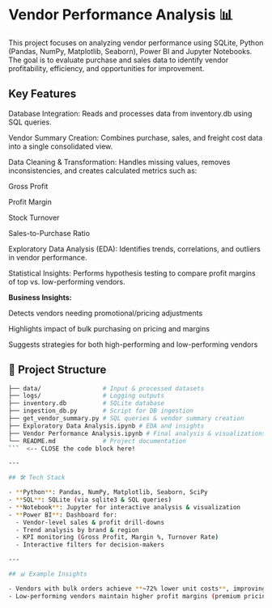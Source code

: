 # Vendor Performance Analysis 📊

This project focuses on analyzing vendor performance using SQLite, Python (Pandas, NumPy, Matplotlib, Seaborn), Power BI and Jupyter Notebooks.
The goal is to evaluate purchase and sales data to identify vendor profitability, efficiency, and opportunities for improvement.

## Key Features

Database Integration: Reads and processes data from inventory.db using SQL queries.

Vendor Summary Creation: Combines purchase, sales, and freight cost data into a single consolidated view.

Data Cleaning & Transformation: Handles missing values, removes inconsistencies, and creates calculated metrics such as:

Gross Profit

Profit Margin

Stock Turnover

Sales-to-Purchase Ratio

Exploratory Data Analysis (EDA): Identifies trends, correlations, and outliers in vendor performance.

Statistical Insights: Performs hypothesis testing to compare profit margins of top vs. low-performing vendors.

__Business Insights:__

Detects vendors needing promotional/pricing adjustments

Highlights impact of bulk purchasing on pricing and margins

Suggests strategies for both high-performing and low-performing vendors

## 📂 Project Structure  

```bash
├── data/                 # Input & processed datasets
├── logs/                 # Logging outputs
├── inventory.db          # SQLite database
├── ingestion_db.py       # Script for DB ingestion
├── get_vendor_summary.py # SQL queries & vendor summary creation
├── Exploratory Data Analysis.ipynb # EDA and insights
├── Vendor Performance Analysis.ipynb # Final analysis & visualizations
└── README.md             # Project documentation
```  <-- CLOSE the code block here!

---

## 🛠 Tech Stack  

- **Python**: Pandas, NumPy, Matplotlib, Seaborn, SciPy  
- **SQL**: SQLite (via sqlite3 & SQL queries)  
- **Notebook**: Jupyter for interactive analysis & visualization  
- **Power BI**: Dashboard for:  
  - Vendor-level sales & profit drill-downs  
  - Trend analysis by brand & region  
  - KPI monitoring (Gross Profit, Margin %, Turnover Rate)  
  - Interactive filters for decision-makers  

---

## 📊 Example Insights  

- Vendors with bulk orders achieve **~72% lower unit costs**, improving margins.  
- Low-performing vendors maintain higher profit margins (premium pricing strategy) but lack sales volume.  
